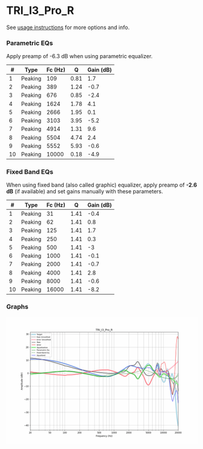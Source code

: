 # TRI_I3_Pro_R
See [usage instructions](https://github.com/jaakkopasanen/AutoEq#usage) for more options and info.

### Parametric EQs
Apply preamp of -6.3 dB when using parametric equalizer.

|   # | Type    |   Fc (Hz) |    Q |   Gain (dB) |
|-----|---------|-----------|------|-------------|
|   1 | Peaking |       109 | 0.81 |         1.7 |
|   2 | Peaking |       389 | 1.24 |        -0.7 |
|   3 | Peaking |       676 | 0.85 |        -2.4 |
|   4 | Peaking |      1624 | 1.78 |         4.1 |
|   5 | Peaking |      2666 | 1.95 |         0.1 |
|   6 | Peaking |      3103 | 3.95 |        -5.2 |
|   7 | Peaking |      4914 | 1.31 |         9.6 |
|   8 | Peaking |      5504 | 4.74 |         2.4 |
|   9 | Peaking |      5552 | 5.93 |        -0.6 |
|  10 | Peaking |     10000 | 0.18 |        -4.9 |

### Fixed Band EQs
When using fixed band (also called graphic) equalizer, apply preamp of **-2.6 dB** (if available) and set gains manually with these parameters.

|   # | Type    |   Fc (Hz) |    Q |   Gain (dB) |
|-----|---------|-----------|------|-------------|
|   1 | Peaking |        31 | 1.41 |        -0.4 |
|   2 | Peaking |        62 | 1.41 |         0.8 |
|   3 | Peaking |       125 | 1.41 |         1.7 |
|   4 | Peaking |       250 | 1.41 |         0.3 |
|   5 | Peaking |       500 | 1.41 |        -3   |
|   6 | Peaking |      1000 | 1.41 |        -0.1 |
|   7 | Peaking |      2000 | 1.41 |        -0.7 |
|   8 | Peaking |      4000 | 1.41 |         2.8 |
|   9 | Peaking |      8000 | 1.41 |        -0.6 |
|  10 | Peaking |     16000 | 1.41 |        -8.2 |

### Graphs
![](./TRI_I3_Pro_R.png)
